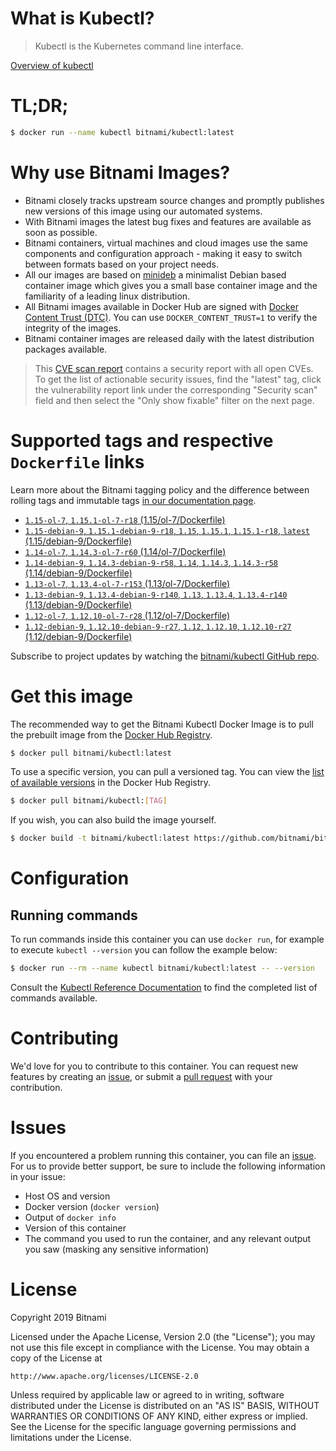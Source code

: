 
# What is Kubectl?

> Kubectl is the Kubernetes command line interface.

[Overview of kubectl](https://kubernetes.io/docs/reference/kubectl/overview/)

# TL;DR;

```bash
$ docker run --name kubectl bitnami/kubectl:latest
```

# Why use Bitnami Images?

* Bitnami closely tracks upstream source changes and promptly publishes new versions of this image using our automated systems.
* With Bitnami images the latest bug fixes and features are available as soon as possible.
* Bitnami containers, virtual machines and cloud images use the same components and configuration approach - making it easy to switch between formats based on your project needs.
* All our images are based on [minideb](https://github.com/bitnami/minideb) a minimalist Debian based container image which gives you a small base container image and the familiarity of a leading linux distribution.
* All Bitnami images available in Docker Hub are signed with [Docker Content Trust (DTC)](https://docs.docker.com/engine/security/trust/content_trust/). You can use `DOCKER_CONTENT_TRUST=1` to verify the integrity of the images.
* Bitnami container images are released daily with the latest distribution packages available.


> This [CVE scan report](https://quay.io/repository/bitnami/kubectl?tab=tags) contains a security report with all open CVEs. To get the list of actionable security issues, find the "latest" tag, click the vulnerability report link under the corresponding "Security scan" field and then select the "Only show fixable" filter on the next page.

# Supported tags and respective `Dockerfile` links

Learn more about the Bitnami tagging policy and the difference between rolling tags and immutable tags [in our documentation page](https://docs.bitnami.com/containers/how-to/understand-rolling-tags-containers/).


* [`1.15-ol-7`, `1.15.1-ol-7-r18` (1.15/ol-7/Dockerfile)](https://github.com/bitnami/bitnami-docker-kubectl/blob/1.15.1-ol-7-r18/1.15/ol-7/Dockerfile)
* [`1.15-debian-9`, `1.15.1-debian-9-r18`, `1.15`, `1.15.1`, `1.15.1-r18`, `latest` (1.15/debian-9/Dockerfile)](https://github.com/bitnami/bitnami-docker-kubectl/blob/1.15.1-debian-9-r18/1.15/debian-9/Dockerfile)
* [`1.14-ol-7`, `1.14.3-ol-7-r60` (1.14/ol-7/Dockerfile)](https://github.com/bitnami/bitnami-docker-kubectl/blob/1.14.3-ol-7-r60/1.14/ol-7/Dockerfile)
* [`1.14-debian-9`, `1.14.3-debian-9-r58`, `1.14`, `1.14.3`, `1.14.3-r58` (1.14/debian-9/Dockerfile)](https://github.com/bitnami/bitnami-docker-kubectl/blob/1.14.3-debian-9-r58/1.14/debian-9/Dockerfile)
* [`1.13-ol-7`, `1.13.4-ol-7-r153` (1.13/ol-7/Dockerfile)](https://github.com/bitnami/bitnami-docker-kubectl/blob/1.13.4-ol-7-r153/1.13/ol-7/Dockerfile)
* [`1.13-debian-9`, `1.13.4-debian-9-r140`, `1.13`, `1.13.4`, `1.13.4-r140` (1.13/debian-9/Dockerfile)](https://github.com/bitnami/bitnami-docker-kubectl/blob/1.13.4-debian-9-r140/1.13/debian-9/Dockerfile)
* [`1.12-ol-7`, `1.12.10-ol-7-r28` (1.12/ol-7/Dockerfile)](https://github.com/bitnami/bitnami-docker-kubectl/blob/1.12.10-ol-7-r28/1.12/ol-7/Dockerfile)
* [`1.12-debian-9`, `1.12.10-debian-9-r27`, `1.12`, `1.12.10`, `1.12.10-r27` (1.12/debian-9/Dockerfile)](https://github.com/bitnami/bitnami-docker-kubectl/blob/1.12.10-debian-9-r27/1.12/debian-9/Dockerfile)

Subscribe to project updates by watching the [bitnami/kubectl GitHub repo](https://github.com/bitnami/bitnami-docker-kubectl).

# Get this image

The recommended way to get the Bitnami Kubectl Docker Image is to pull the prebuilt image from the [Docker Hub Registry](https://hub.docker.com/r/bitnami/kubectl).

```bash
$ docker pull bitnami/kubectl:latest
```

To use a specific version, you can pull a versioned tag. You can view the [list of available versions](https://hub.docker.com/r/bitnami/kubectl/tags/) in the Docker Hub Registry.

```bash
$ docker pull bitnami/kubectl:[TAG]
```

If you wish, you can also build the image yourself.

```bash
$ docker build -t bitnami/kubectl:latest https://github.com/bitnami/bitnami-docker-kubectl.git
```

# Configuration

## Running commands

To run commands inside this container you can use `docker run`, for example to execute `kubectl --version` you can follow the example below:

```bash
$ docker run --rm --name kubectl bitnami/kubectl:latest -- --version
```

Consult the [Kubectl Reference Documentation](https://kubernetes.io/docs/reference/generated/kubectl/kubectl-commands) to find the completed list of commands available.

# Contributing

We'd love for you to contribute to this container. You can request new features by creating an [issue](https://github.com/bitnami/bitnami-docker-kubectl/issues), or submit a [pull request](https://github.com/bitnami/bitnami-docker-kubectl/pulls) with your contribution.

# Issues

If you encountered a problem running this container, you can file an [issue](https://github.com/bitnami/bitnami-docker-kubectl/issues). For us to provide better support, be sure to include the following information in your issue:

- Host OS and version
- Docker version (`docker version`)
- Output of `docker info`
- Version of this container
- The command you used to run the container, and any relevant output you saw (masking any sensitive information)

# License

Copyright 2019 Bitnami

Licensed under the Apache License, Version 2.0 (the "License");
you may not use this file except in compliance with the License.
You may obtain a copy of the License at

    http://www.apache.org/licenses/LICENSE-2.0

Unless required by applicable law or agreed to in writing, software
distributed under the License is distributed on an "AS IS" BASIS,
WITHOUT WARRANTIES OR CONDITIONS OF ANY KIND, either express or implied.
See the License for the specific language governing permissions and
limitations under the License.
